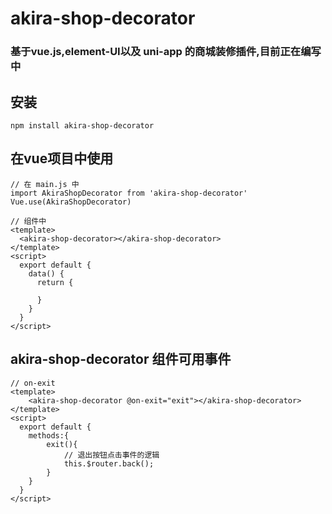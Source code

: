 # akira-shop-decorator 
### 基于vue.js,element-UI以及 uni-app 的商城装修插件,目前正在编写中

## 安装
```
npm install akira-shop-decorator
```
## 在vue项目中使用
```
// 在 main.js 中
import AkiraShopDecorator from 'akira-shop-decorator'
Vue.use(AkiraShopDecorator)

// 组件中
<template>
  <akira-shop-decorator></akira-shop-decorator>
</template>
<script>
  export default {
    data() {
      return {
        
      }
    }
  }
</script>
```
## akira-shop-decorator 组件可用事件
```
// on-exit
<template>
    <akira-shop-decorator @on-exit="exit"></akira-shop-decorator>
</template>
<script>
  export default {
    methods:{
        exit(){
            // 退出按钮点击事件的逻辑
            this.$router.back();
        }
    }
  }
</script>
```
